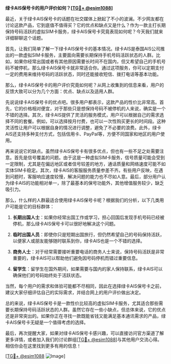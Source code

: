 **绿卡AIS保号卡的用户评价如何？[[TG💪+ @esim1088](https://t.me/s/esim1088)]**

最近，关于绿卡AIS保号卡的话题在社交媒体上掀起了不小的波澜。不少网友都在讨论这款产品，它到底值不值得买？它的优点和缺点又是什么？作为一款主打长期保持号码活跃的虚拟SIM卡服务，绿卡AIS保号卡究竟表现如何呢？今天我们就来详细聊聊这个话题。

首先，让我们简单了解一下绿卡AIS保号卡的基本情况。绿卡AIS是泰国AIS公司推出的一款虚拟SIM卡服务，主要面向需要长期保持手机号码活跃状态的人群。比如，如果你经常出国或者有其他原因需要长时间不在国内，但又希望自己的手机号码不被停机，那么绿卡AIS保号卡就非常适合你。通过这项服务，你可以定期支付一定的费用来维持号码的活跃状态，同时还能接收短信、拨打电话等基本功能。

那么，绿卡AIS保号卡的用户评价究竟如何呢？从网上收集到的信息来看，用户的反馈大致可以分为几个方面：优点、缺点以及适用人群。

先说说绿卡AIS保号卡的优点吧。很多用户都表示，这款产品的性价比非常高。首先，它的价格相对便宜，对于那些只是想保持号码不被停机的人来说，确实是一个不错的选择。其次，绿卡AIS提供了灵活的服务模式，用户可以根据自己的需求选择不同的套餐。例如，可以选择按月付费，也可以一次性购买更长的时间段。这种灵活性让用户可以根据自身的情况进行调整，避免了不必要的浪费。此外，绿卡AIS还支持多种支付方式，包括信用卡、PayPal等，方便不同国家和地区的用户使用。

再来说说它的缺点。虽然绿卡AIS保号卡有很多优点，但也有一些不足之处需要注意。首先是信号覆盖的问题。由于这是一种虚拟SIM卡服务，信号质量可能会受到一定限制，尤其是在偏远地区或者信号较差的地方，通话质量和网络速度可能不如实体SIM卡稳定。其次，绿卡AIS的客服服务质量参差不齐。有些用户反映，在遇到问题时，客服响应速度较慢，解决问题的能力也不尽如人意。最后，部分用户认为绿卡AIS的功能相对单一，除了最基本的保号功能外，其他增值服务较少，缺乏吸引力。

那么，什么样的人群最适合使用绿卡AIS保号卡呢？根据我们的分析，以下几类用户可能是它的目标群体：

1. **长期出国人士**：如果你经常出国工作或学习，担心回国后发现手机号码已经被停机，那么绿卡AIS保号卡可以很好地解决这个问题。
   
2. **临时出国人员**：即使你只是短期出国旅行，但仍然希望自己的号码保持活跃，以便家人或朋友能够随时联系到你，绿卡AIS也是一个不错的选择。

3. **商务人士**：对于经常需要接听重要电话的商务人士来说，保持号码活跃是非常重要的，绿卡AIS可以帮助他们避免因号码停机而错过重要信息。

4. **留学生**：留学生在国外期间，如果需要与国内的家人保持联系，绿卡AIS可以确保他们的号码始终处于活跃状态。

当然，每个用户的需求和体验可能都不尽相同，因此在选择绿卡AIS保号卡之前，建议大家仔细评估自己的实际需求，并结合网上的用户评价做出决定。

总的来说，绿卡AIS保号卡是一款性价比较高的虚拟SIM卡服务，尤其适合那些需要长期保持号码活跃状态的人群。虽然它存在一些小缺点，但总体来说，它的优点还是非常突出的。如果你正在寻找一款既能省钱又能满足基本通讯需求的产品，绿卡AIS保号卡无疑是一个值得考虑的选择。

最后，再次提醒大家，如果对绿卡AIS保号卡感兴趣，可以直接访问官方渠道了解更多详情，或者加入我们的讨论群组[[TG💪+ @esim1088](https://t.me/s/esim1088)]与其他用户交流心得。相信你会在这里找到更多有用的信息！

[[TG💪+ @esim1088](https://t.me/s/esim1088) ![Image](https://i.postimg.cc/4NQfJmqS/Snipaste-2025-05-13-00-14-12.png)]